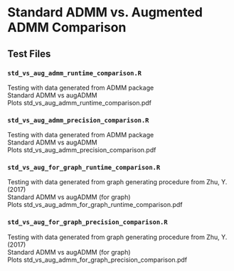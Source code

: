 # Standard ADMM vs. Augmented ADMM Comparison

## Test Files
### `std_vs_aug_admm_runtime_comparison.R`
Testing with data generated from ADMM package<br>
Standard ADMM vs augADMM<br>
Plots std_vs_aug_admm_runtime_comparison.pdf<br>

### `std_vs_aug_admm_precision_comparison.R`
Testing with data generated from ADMM package<br>
Standard ADMM vs augADMM<br>
Plots std_vs_aug_admm_precision_comparison.pdf<br>

### `std_vs_aug_for_graph_runtime_comparison.R`
Testing with data generated from graph generating procedure from Zhu, Y. (2017)<br>
Standard ADMM vs augADMM (for graph)<br>
Plots std_vs_aug_admm_for_graph_runtime_comparison.pdf<br>

### `std_vs_aug_for_graph_precision_comparison.R`
Testing with data generated from graph generating procedure from Zhu, Y. (2017)<br>
Standard ADMM vs augADMM (for graph)<br>
Plots std_vs_aug_admm_for_graph_precision_comparison.pdf<br>